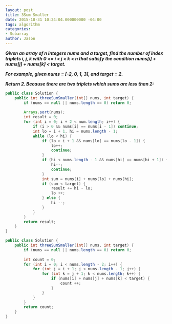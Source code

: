 ```yaml
---
layout: post
title: 3Sum Smaller
date: 2015-10-31 10:24:04.000000000 -04:00
tags: algorithm
categories:
- Subarray
author: Jason
---
```

<p><strong><em>Given an array of n integers nums and a target, find the number of index triplets i, j, k with 0 &lt;= i &lt; j &lt; k &lt; n that satisfy the condition nums[i] + nums[j] + nums[k] &lt; target.</p>

For example, given nums = [-2, 0, 1, 3], and target = 2.</p>
Return 2. Because there are two triplets which sums are less than 2:</em></strong></p>
``` java
public class Solution {
    public int threeSumSmaller(int[] nums, int target) {
        if (nums == null || nums.length == 0) return 0;
        
        Arrays.sort(nums);
        int result = 0;
        for (int i = 0; i + 2 < num.length; i++) {
            if (i > 0 && nums[i] == nums[i - 1]) continue;
            int lo = i + 1, hi = nums.length - 1;
            while (lo < hi) {
                if (lo > i + 1 && nums[lo] == nums[lo - 1]) {
                    lo++;
                    continue;
                }
                if (hi < nums.length - 1 && nums[hi] == nums[hi + 1]) {
                    hi--;
                    continue;
                }
                int sum = nums[i] + nums[lo] + nums[hi];
                if (sum < target) {
                    result += hi - lo;
                    lo ++;
                } else {
                    hi --;
                }
            }
        }
        return result;
    }
}
```

``` java
public class Solution {
    public int threeSumSmaller(int[] nums, int target) {
        if (nums == null || nums.length == 0) return 0;
        
        int count = 0;
        for (int i = 0; i < nums.length - 2; i++) {
            for (int j = i + 1; j < nums.length - 1; j++) {
                for (int k = j + 1; k < nums.length; k++) {
                    if (nums[i] + nums[j] + nums[k] < target) {
                        count ++;
                    }
                }
            }
        }
        return count;
    }
}
```
